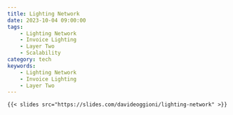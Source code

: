 ```yaml
---
title: Lighting Network
date: 2023-10-04 09:00:00
tags:
    - Lighting Network
    - Invoice Lighting
    - Layer Two
    - Scalability
category: tech
keywords:
    - Lighting Network
    - Invoice Lighting
    - Layer Two
---
```


    {{< slides src="https://slides.com/davideoggioni/lighting-network" >}}